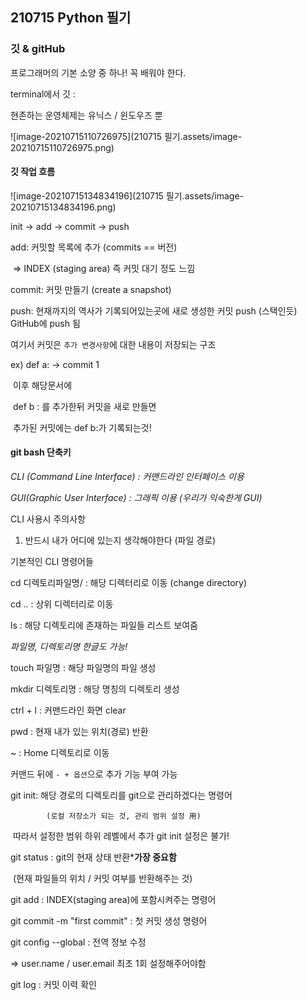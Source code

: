## 210715 Python 필기

### 깃 & gitHub

프로그래머의 기본 소양 중 하나! 꼭 배워야 한다.

terminal에서 깃 :

현존하는 운영체제는 유닉스 / 윈도우즈 뿐

![image-20210715110726975](210715 필기.assets/image-20210715110726975.png)

#### 깃 작업 흐름 

![image-20210715134834196](210715 필기.assets/image-20210715134834196.png)

init -> add -> commit -> push

add: 커밋할 목록에 추가 (commits == 버전) 

​       => INDEX (staging area) 즉 커밋 대기 정도 느낌

commit: 커밋 만들기 (create a snapshot)

push: 현재까지의 역사가 기록되어있는곳에 새로 생성한 커밋 push (스택인듯) GitHub에 push 됨

여기서 커밋은 `추가 변경사항`에 대한 내용이 저장되는 구조

ex) def a:  -> commit 1

​      이후 해당문서에

​      def b : 를 추가한뒤 커밋을 새로 만들면

​     추가된 커밋에는 def b:가  기록되는것!



#### git bash 단축키

*CLI (Command Line Interface) : 커맨드라인 인터페이스 이용*

*GUI(Graphic User Interface) : 그래픽 이용 (우리가 익숙한게 GUI)*

CLI 사용시 주의사항

1. 반드시 내가 어디에 있는지 생각해야한다 (파일 경로)

기본적인 CLI 명령어들

cd 디렉토리파일명/ : 해당 디렉터리로 이동 (change directory)

cd .. : 상위 디렉터리로 이동

ls : 해당 디렉토리에 존재하는 파일들 리스트 보여줌

*파일명, 디렉토리명 한글도 가능!*

touch 파일명 : 해당 파일명의 파일 생성

mkdir 디렉토리명 : 해당 명칭의 디렉토리 생성 

ctrl + l :  커맨드라인 화면 clear

pwd : 현재 내가 있는 위치(경로) 반환

~ : Home 디렉토리로 이동 

커맨드 뒤에 `- + 옵션`으로 추가 기능 부여 가능



git init: 해당 경로의 디렉토리를 git으로 관리하겠다는 명령어

 			(로컬 저장소가 되는 것, 관리 범위 설정 用)

​             따라서 설정한 범위 하위 레벨에서 추가 git init 설정은 불가!

git status : git의 현재 상태 반환***가장 중요함**

​                   (현재 파일들의 위치 / 커밋 여부를 반환해주는 것)

git add :  INDEX(staging area)에 포함시켜주는 명령어 

git commit -m "first commit" : 첫 커밋 생성 명령어

git config --global : 전역 정보 수정

=> user.name / user.email  최초 1회 설정해주어야함 

git log : 커밋 이력 확인
